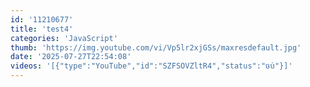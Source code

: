 ```yaml
---
id: '11210677'
title: 'test4'
categories: 'JavaScript'
thumb: 'https://img.youtube.com/vi/Vp5lr2xjGSs/maxresdefault.jpg'
date: '2025-07-27T22:54:08'
videos: '[{"type":"YouTube","id":"SZFSOVZltR4","status":"ចប់"}]'
---
```

<pre>
<script type="py-editor">
print("សូម​ស្វាគមន៍!") 

def myFunc():
  pass
</script>
</pre>
